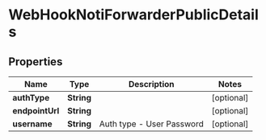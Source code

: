 

# WebHookNotiForwarderPublicDetails


## Properties

Name | Type | Description | Notes
------------ | ------------- | ------------- | -------------
**authType** | **String** |  |  [optional]
**endpointUrl** | **String** |  |  [optional]
**username** | **String** | Auth type - User Password |  [optional]



